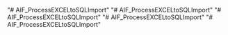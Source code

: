 "# AIF_ProcessEXCELtoSQLImport" 
"# AIF_ProcessEXCELtoSQLImport" 
"# AIF_ProcessEXCELtoSQLImport" 
"# AIF_ProcessEXCELtoSQLImport" 
"# AIF_ProcessEXCELtoSQLImport" 
